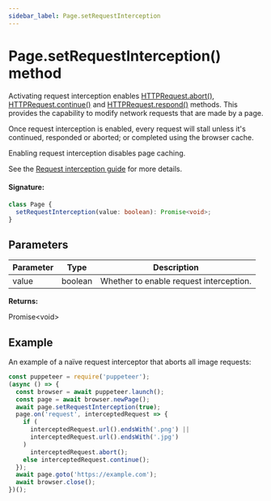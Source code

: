 ```yaml
---
sidebar_label: Page.setRequestInterception
---
```


# Page.setRequestInterception() method

Activating request interception enables [HTTPRequest.abort()](./puppeteer.httprequest.abort.md), [HTTPRequest.continue()](./puppeteer.httprequest.continue.md) and [HTTPRequest.respond()](./puppeteer.httprequest.respond.md) methods. This provides the capability to modify network requests that are made by a page.

Once request interception is enabled, every request will stall unless it's continued, responded or aborted; or completed using the browser cache.

Enabling request interception disables page caching.

See the [Request interception guide](https://pptr.dev/next/guides/request-interception) for more details.

#### Signature:

```typescript
class Page {
  setRequestInterception(value: boolean): Promise<void>;
}
```

## Parameters

| Parameter | Type    | Description                             |
| --------- | ------- | --------------------------------------- |
| value     | boolean | Whether to enable request interception. |

**Returns:**

Promise&lt;void&gt;

## Example

An example of a naïve request interceptor that aborts all image requests:

```ts
const puppeteer = require('puppeteer');
(async () => {
  const browser = await puppeteer.launch();
  const page = await browser.newPage();
  await page.setRequestInterception(true);
  page.on('request', interceptedRequest => {
    if (
      interceptedRequest.url().endsWith('.png') ||
      interceptedRequest.url().endsWith('.jpg')
    )
      interceptedRequest.abort();
    else interceptedRequest.continue();
  });
  await page.goto('https://example.com');
  await browser.close();
})();
```
